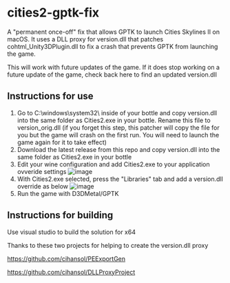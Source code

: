 # cities2-gptk-fix
A "permanent once-off" fix that allows GPTK to launch Cities Skylines II on macOS.
It uses a DLL proxy for version.dll that patches cohtml_Unity3DPlugin.dll to fix a crash that prevents GPTK from launching the game.

This will work with future updates of the game. If it does stop working on a future update of the game, check back here to find an updated version.dll

## Instructions for use

1. Go to C:\windows\system32\ inside of your bottle and copy version.dll into the same folder as Cities2.exe in your bottle. Rename this file to version_orig.dll (if you forget this step, this patcher will copy the file for you but the game will crash on the first run. You will need to launch the game again for it to take effect)
2. Download the latest release from this repo and copy version.dll into the same folder as Cities2.exe in your bottle
3. Edit your wine configuration and add Cities2.exe to your application ovveride settings
![image](https://github.com/manolz1/cities2-gptk-fix/assets/47918724/a83bf9fe-626d-4c17-9f4c-de647e1e517d)
4. With Cities2.exe selected, press the "Libraries" tab and add a version.dll override as below
   ![image](https://github.com/manolz1/cities2-gptk-fix/assets/47918724/bb5e62db-f114-4768-b861-4c8d2b0e016a)
5. Run the game with D3DMetal/GPTK

## Instructions for building

Use visual studio to build the solution for x64

Thanks to these two projects for helping to create the version.dll proxy

https://github.com/cihansol/PEExportGen

https://github.com/cihansol/DLLProxyProject

